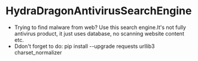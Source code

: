 # HydraDragonAntivirusSearchEngine
- Trying to find malware from web? Use this search engine.It's not fully antivirus product, it just uses database, no scanning website content etc.
- Ddon't forget to do: pip install --upgrade requests urllib3 charset_normalizer